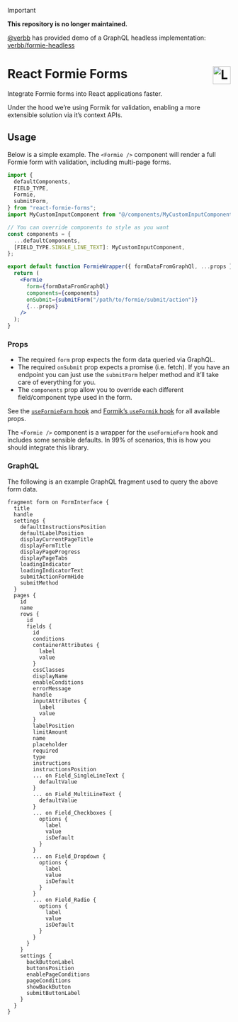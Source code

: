 > [!IMPORTANT]
>
> **This repository is no longer maintained.**
>
> [@verbb](https://github.com/verbb) has provided demo of a GraphQL headless implementation: [verbb/formie-headless](https://github.com/verbb/formie-headless)

<h1>
  React Formie Forms
  <img src="https://raw.githubusercontent.com/verbb/formie/craft-3/src/icon.svg" alt="Logo" width="40" align="right" />
</h1>

Integrate Formie forms into React applications faster.

Under the hood we’re using Formik for validation, enabling a more extensible solution via it’s context APIs.

## Usage

Below is a simple example. The `<Formie />` component will render a full Formie form with validation, including multi-page forms.

```jsx
import {
  defaultComponents,
  FIELD_TYPE,
  Formie,
  submitForm,
} from "react-formie-forms";
import MyCustomInputComponent from "@/components/MyCustomInputComponent";

// You can override components to style as you want
const components = {
  ...defaultComponents,
  [FIELD_TYPE.SINGLE_LINE_TEXT]: MyCustomInputComponent,
};

export default function FormieWrapper({ formDataFromGraphQl, ...props }) {
  return (
    <Formie
      form={formDataFromGraphQl}
      components={components}
      onSubmit={submitForm("/path/to/formie/submit/action")}
      {...props}
    />
  );
}
```

### Props

- The required `form` prop expects the form data queried via GraphQL.
- The required `onSubmit` prop expects a promise (i.e. fetch). If you have an endpoint you can just use the `submitForm` helper method and it’ll take care of everything for you.
- The `components` prop allow you to override each different field/component type used in the form.

See the [`useFormieForm` hook](/src/useFormieForm.js) and [Formik’s `useFormik` hook](https://formik.org/docs/api/useFormik) for all available props.

The `<Formie />` component is a wrapper for the `useFormieForm` hook and includes some sensible defaults. In 99% of scenarios, this is how you should integrate this library.

### GraphQL

The following is an example GraphQL fragment used to query the above form data.

```gql
fragment form on FormInterface {
  title
  handle
  settings {
    defaultInstructionsPosition
    defaultLabelPosition
    displayCurrentPageTitle
    displayFormTitle
    displayPageProgress
    displayPageTabs
    loadingIndicator
    loadingIndicatorText
    submitActionFormHide
    submitMethod
  }
  pages {
    id
    name
    rows {
      id
      fields {
        id
        conditions
        containerAttributes {
          label
          value
        }
        cssClasses
        displayName
        enableConditions
        errorMessage
        handle
        inputAttributes {
          label
          value
        }
        labelPosition
        limitAmount
        name
        placeholder
        required
        type
        instructions
        instructionsPosition
        ... on Field_SingleLineText {
          defaultValue
        }
        ... on Field_MultiLineText {
          defaultValue
        }
        ... on Field_Checkboxes {
          options {
            label
            value
            isDefault
          }
        }
        ... on Field_Dropdown {
          options {
            label
            value
            isDefault
          }
        }
        ... on Field_Radio {
          options {
            label
            value
            isDefault
          }
        }
      }
    }
    settings {
      backButtonLabel
      buttonsPosition
      enablePageConditions
      pageConditions
      showBackButton
      submitButtonLabel
    }
  }
}
```

